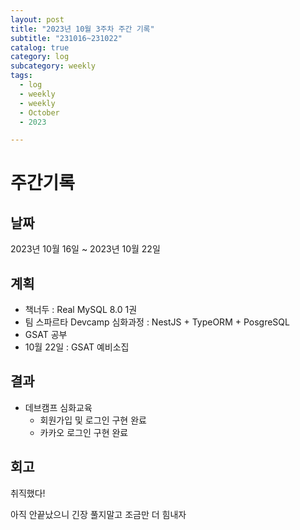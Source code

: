 ```yaml
---
layout: post
title: "2023년 10월 3주차 주간 기록"
subtitle: "231016~231022"
catalog: true
category: log
subcategory: weekly
tags:
  - log
  - weekly
  - weekly
  - October
  - 2023

---
```


# 주간기록

## 날짜

2023년 10월 16일 ~ 2023년 10월 22일

## 계획

- 책너두 :  Real MySQL 8.0 1권
- 팀 스파르타 Devcamp 심화과정 : NestJS + TypeORM + PosgreSQL
- GSAT 공부
- 10월 22일 : GSAT 예비소집 

## 결과

- 데브캠프 심화교육 
  - 회원가입 및 로그인 구현 완료
  - 카카오 로그인 구현 완료


## 회고

취직했다!

아직 안끝났으니 긴장 풀지말고 조금만 더 힘내자 